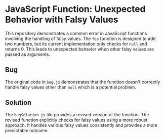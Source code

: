 # JavaScript Function: Unexpected Behavior with Falsy Values

This repository demonstrates a common error in JavaScript functions involving the handling of falsy values. The `foo` function is designed to add two numbers, but its current implementation only checks for `null` and returns 0.  This leads to unexpected behavior when other falsy values are passed as arguments.

## Bug

The original code in `bug.js` demonstrates that the function doesn't correctly handle falsy values other than `null` which is a potential problem.

## Solution

The `bugSolution.js` file provides a revised version of the function. The revised function explicitly checks for falsy values using a more robust approach.  It handles various falsy values consistently and provides a more predictable outcome.